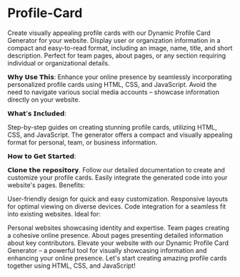 # Profile-Card
Create visually appealing profile cards with our Dynamic Profile Card Generator for your website. Display user or organization information in a compact and easy-to-read format, including an image, name, title, and short description. Perfect for team pages, about pages, or any section requiring individual or organizational details.

𝗪𝗵𝘆 𝗨𝘀𝗲 𝗧𝗵𝗶𝘀:
Enhance your online presence by seamlessly incorporating personalized profile cards using HTML, CSS, and JavaScript. Avoid the need to navigate various social media accounts – showcase information directly on your website.

𝗪𝗵𝗮𝘁'𝘀 𝗜𝗻𝗰𝗹𝘂𝗱𝗲𝗱:

Step-by-step guides on creating stunning profile cards, utilizing HTML, CSS, and JavaScript. The generator offers a compact and visually appealing format for personal, team, or business information.

𝗛𝗼𝘄 𝘁𝗼 𝗚𝗲𝘁 𝗦𝘁𝗮𝗿𝘁𝗲𝗱:

𝗖𝗹𝗼𝗻𝗲 𝘁𝗵𝗲 𝗿𝗲𝗽𝗼𝘀𝗶𝘁𝗼𝗿𝘆.
Follow our detailed documentation to create and customize your profile cards.
Easily integrate the generated code into your website's pages.
Benefits:

User-friendly design for quick and easy customization.
Responsive layouts for optimal viewing on diverse devices.
Code integration for a seamless fit into existing websites.
Ideal for:

Personal websites showcasing identity and expertise.
Team pages creating a cohesive online presence.
About pages presenting detailed information about key contributors.
Elevate your website with our Dynamic Profile Card Generator – a powerful tool for visually showcasing information and enhancing your online presence. Let's start creating amazing profile cards together using HTML, CSS, and JavaScript!
